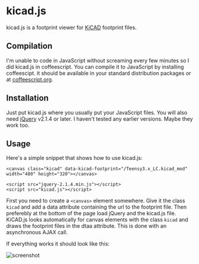 # kicad.js

kicad.js is a footprint viewer for [KiCAD](http://kicad-pcb.org/) footprint files.

## Compilation

I'm unable to code in JavaScript without screaming every few minutes so I did
kicad.js in coffeescript. You can compile it to JavaScript by installing
coffeescipt. it should be available in your standard distribution packages or
at [coffeescript.org](http://coffeescript.org/).

## Installation

Just put kicad.js where you usually put your JavaScript files. You will also
need [jQuery](http://coffeescript.org/) v2.1.4 or later. I haven't tested any
earlier versions. Maybe they work too.

## Usage

Here's a simple snippet that shows how to use kicad.js:

```
<canvas class="kicad" data-kicad-footprint="/Teensy3.x_LC.kicad_mod" width="480" height="320"></canvas>

<script src="jquery-2.1.4.min.js"></script>
<script src="kicad.js"></script>
```

First you need to create a `<canvas>` element somewhere. Give it the class
`kicad` and add a data attribute containing the url to the footprint file. Then
preferebly at the bottom of the page load jQuery and the kicad.js file.
KiCAD.js looks automatically for canvas elements with the class `kicad` and draws
the footprint files in the dtaa attribute. This is done with an asynchronous
AJAX call.

If everything works it should look like this:

![screenshot](https://github.com/xengi/kicad.js/raw/master/screenshot.png "Screenshot")
